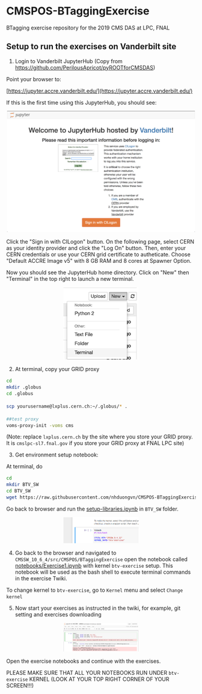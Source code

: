 # CMSPOS-BTaggingExercise
BTagging exercise repository for the 2019 CMS DAS at LPC, FNAL

## Setup to run the exercises on Vanderbilt site

1. Login to Vanderbilt JupyterHub
(Copy from https://github.com/PerilousApricot/pyROOTforCMSDAS)  

Point your browser to:

[https://jupyter.accre.vanderbilt.edu/](https://jupyter.accre.vanderbilt.edu/)

If this is the first time using this JupyterHub, you should see:

<p align="center">
  <img src="vanderbilt.png" width="500"/>
</p>

Click the "Sign in with CILogon" button. On the following page, select CERN as your identity provider and click the "Log On" button. Then, enter your CERN credentials or use your CERN grid certificate to autheticate. Choose "Default ACCRE Image v5" with 8 GB RAM and 8 cores at Spawner Option.

Now you should see the JupyterHub home directory. Click on "New" then "Terminal" in the top right to launch a new terminal.

<p align="center">
  <img src="new_terminal.png" width="200"/>
</p>

2. At terminal, copy your GRID proxy
```bash
cd
mkdir .globus
cd .globus

scp yourusername@lxplus.cern.ch:~/.globus/* .

##test proxy
voms-proxy-init -voms cms
```

(Note: replace `lxplus.cern.ch` by the site where you store your GRID proxy. It is `cmslpc-sl7.fnal.gov` if you store your GRID proxy at FNAL LPC site) 

3. Get environment setup notebook:

At terminal, do
```bash
cd
mkdir BTV_SW
cd BTV_SW
wget https://raw.githubusercontent.com/nhduongvn/CMSPOS-BTaggingExercise/master/setup-libraries.ipynb
```

Go back to browser and run the [setup-libraries.ipynb](setup-libraries.ipynb) in `BTV_SW` folder.

<p align="center">
  <img src="kernal_setting.png" width="200"/>
</p>

4. Go back to the browser and navigated to `CMSSW_10_6_4/src/CMSPOS/BTaggingExercise` open the notebook called [notebooks/Exercise1.ipynb](notebooks/Exercise1.ipynb) with kernel `btv-exercise` setup. This notebook will be used as the bash shell to execute terminal commands in the exercise Twiki.

To change kernel to `btv-exercise`, go to `Kernel` menu and select `Change kernel`

5. Now start your exercises as instructed in the twiki, for example, git setting and exercises downloading

<p align="center">
  <img src="kernal_shell_3.png" width="200"/>
</p>

Open the exercise notebooks and continue with the exercises.

PLEASE MAKE SURE THAT ALL YOUR NOTEBOOKS RUN UNDER `btv-exercise` KERNEL (LOOK AT YOUR TOP RIGHT CORNER OF YOUR SCREEN!!!)
